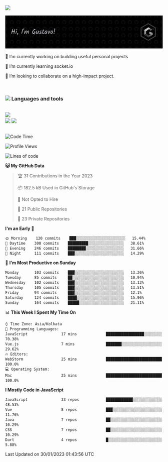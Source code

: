 <img src="https://user-images.githubusercontent.com/74038190/214644152-52f47eb3-5e31-4f47-8758-05c9468d5596.gif" width="30">

![Header](./images/github-header.png)

🔭 I’m currently working on building useful personal projects

🌱 I’m currently learning socket.io

👯 I’m looking to collaborate on a high-impact project.

<br>

### <img src="https://user-images.githubusercontent.com/74038190/212744289-c46f1717-bfc9-4724-8ef3-4b08e3583110.gif" width="20"> Languages and tools

<br>

<img src="https://skillicons.dev/icons?i=html,css,js,ts,react,redux,sass,tailwind,materialui,nodejs,nextjs,express,mongodb,mysql,postgres,md,docker,figma,git,jest,netlify,vercel,regex,vite,webpack,vscode&perline=15" width="500"/>
<div>
    <img src="https://www.svgrepo.com/show/353709/eslint.svg" width="30">
    <img src="https://www.svgrepo.com/show/354202/postman-icon.svg" width="30">
</div>
<br>

<!--START_SECTION:waka-->
![Code Time](http://img.shields.io/badge/Code%20Time-2%2C177%20hrs%2013%20mins-blue)

![Profile Views](http://img.shields.io/badge/Profile%20Views-1206-blue)

![Lines of code](https://img.shields.io/badge/From%20Hello%20World%20I%27ve%20Written-1%20Million%20lines%20of%20code-blue)

**🐱 My GitHub Data**

> 🏆 31 Contributions in the Year 2023
 >
> 📦 182.5 kB Used in GitHub's Storage
 >
> 🚫 Not Opted to Hire
 >
> 📜 21 Public Repositories
 >
> 🔑 23 Private Repositories  
 >
**I'm an Early 🐤**

```text
🌞 Morning    120 commits    ███░░░░░░░░░░░░░░░░░░░░░░   15.44% 
🌆 Daytime    300 commits    █████████░░░░░░░░░░░░░░░░   38.61% 
🌃 Evening    246 commits    ████████░░░░░░░░░░░░░░░░░   31.66% 
🌙 Night      111 commits    ███░░░░░░░░░░░░░░░░░░░░░░   14.29%
```

📅 **I'm Most Productive on Sunday**

```text
Monday       103 commits    ███░░░░░░░░░░░░░░░░░░░░░░   13.26% 
Tuesday      85 commits     ██░░░░░░░░░░░░░░░░░░░░░░░   10.94% 
Wednesday    102 commits    ███░░░░░░░░░░░░░░░░░░░░░░   13.13% 
Thursday     105 commits    ███░░░░░░░░░░░░░░░░░░░░░░   13.51% 
Friday       94 commits     ███░░░░░░░░░░░░░░░░░░░░░░   12.1% 
Saturday     124 commits    ████░░░░░░░░░░░░░░░░░░░░░   15.96% 
Sunday       164 commits    █████░░░░░░░░░░░░░░░░░░░░   21.11%
```

📊 **This Week I Spent My Time On**

```text
⌚︎ Time Zone: Asia/Kolkata
💬 Programming Languages: 
JavaScript               17 mins             █████████████████░░░░░░░░   70.38% 
Vue.js                   7 mins              ███████░░░░░░░░░░░░░░░░░░   29.62%
🔥 Editors: 
WebStorm                 25 mins             █████████████████████████   100.0%
💻 Operating System: 
Mac                      25 mins             █████████████████████████   100.0%
```

**I Mostly Code in JavaScript**

```text
JavaScript               33 repos            ████████████░░░░░░░░░░░░░   48.53% 
Vue                      8 repos             ███░░░░░░░░░░░░░░░░░░░░░░   11.76% 
Java                     7 repos             ██░░░░░░░░░░░░░░░░░░░░░░░   10.29% 
CSS                      7 repos             ██░░░░░░░░░░░░░░░░░░░░░░░   10.29% 
Dart                     4 repos             █░░░░░░░░░░░░░░░░░░░░░░░░   5.88%
```

 Last Updated on 30/01/2023 01:43:56 UTC
<!--END_SECTION:waka-->